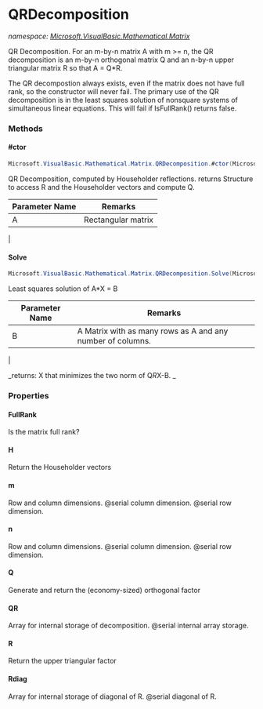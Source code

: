 ﻿# QRDecomposition
_namespace: [Microsoft.VisualBasic.Mathematical.Matrix](./index.md)_

QR Decomposition.
 For an m-by-n matrix A with m >= n, the QR decomposition is an m-by-n
 orthogonal matrix Q and an n-by-n upper triangular matrix R so that
 A = Q*R.
 
 The QR decompostion always exists, even if the matrix does not have
 full rank, so the constructor will never fail. The primary use of the
 QR decomposition is in the least squares solution of nonsquare systems
 of simultaneous linear equations. This will fail if IsFullRank()
 returns false.



### Methods

#### #ctor
```csharp
Microsoft.VisualBasic.Mathematical.Matrix.QRDecomposition.#ctor(Microsoft.VisualBasic.Mathematical.Matrix.GeneralMatrix)
```
QR Decomposition, computed by Householder reflections. returns Structure to access R and the Householder vectors and compute Q.

|Parameter Name|Remarks|
|--------------|-------|
|A|   Rectangular matrix
 |


#### Solve
```csharp
Microsoft.VisualBasic.Mathematical.Matrix.QRDecomposition.Solve(Microsoft.VisualBasic.Mathematical.Matrix.GeneralMatrix)
```
Least squares solution of A*X = B

|Parameter Name|Remarks|
|--------------|-------|
|B|   A Matrix with as many rows as A and any number of columns.
 |


_returns:      X that minimizes the two norm of Q*R*X-B.
 _


### Properties

#### FullRank
Is the matrix full rank?
#### H
Return the Householder vectors
#### m
Row and column dimensions.
 @serial column dimension.
 @serial row dimension.
#### n
Row and column dimensions.
 @serial column dimension.
 @serial row dimension.
#### Q
Generate and return the (economy-sized) orthogonal factor
#### QR
Array for internal storage of decomposition.
 @serial internal array storage.
#### R
Return the upper triangular factor
#### Rdiag
Array for internal storage of diagonal of R.
 @serial diagonal of R.
